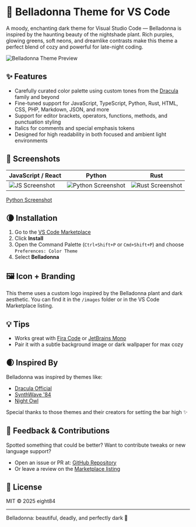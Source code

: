 # 🌙 Belladonna Theme for VS Code

A moody, enchanting dark theme for Visual Studio Code — Belladonna is inspired by the haunting beauty of the nightshade plant. Rich purples, glowing greens, soft neons, and dreamlike contrasts make this theme a perfect blend of cozy and powerful for late-night coding.

![Belladonna Theme Preview](https://raw.githubusercontent.com/your-username/belladonna-theme/main/images/screenshot-1.png)

## ✨ Features

- Carefully curated color palette using custom tones from the [Dracula](https://draculatheme.com/) family and beyond
- Fine-tuned support for JavaScript, TypeScript, Python, Rust, HTML, CSS, PHP, Markdown, JSON, and more
- Support for editor brackets, operators, functions, methods, and punctuation styling
- Italics for comments and special emphasis tokens
- Designed for high readability in both focused and ambient light environments

## 🌿 Screenshots

| JavaScript / React | Python | Rust |
|--------------------|--------|------|
| ![JS Screenshot](https://raw.githubusercontent.com/your-username/belladonna-theme/main/images/js.png) | ![Python Screenshot](https://raw.githubusercontent.com/your-username/belladonna-theme/main/images/python.png) | ![Rust Screenshot](https://raw.githubusercontent.com/your-username/belladonna-theme/main/images/rust.png) |


[Python Screenshot](https://uc9bba6e89c22e90e05beda2f73b.previews.dropboxusercontent.com/p/thumb/ACnIsjhINaCQg9y0A-OG0K9WpE-THOkTdfiGIBgSxLr5VmfeEqCEi_7O-37ifTeI8gfRFkcfB_Pp-GRJHYe_zBQ5akQJn_Qm08e8kh5c766XZdc6STXc3-Y583CLaxrvhJ8Jnfc5w_OvEa1kvRiULYk4zh91wNW4lMrg2MpJbDxhWWmRM8aacZ8pzfy2nCSS0Hc0UfnrDSAZju96nJjP19wgKVxx7QUa-Mhsv-zbDW3GrzJ_ILo3VqssM-VioYJlBfjg6ViyM3rXYN3mjJSTiCpnU81scgqf1dnZTEwguYGsPMtCTEmA6Nc2j1xGgOmcdRRJO7Rv6BrehocEs43MIU37Kfp3z1CYpRwXTNWmEkylWeyYzvMRnZvKHF6uGWMxp4kLnXwqzWUmul82LDGW376U/p.png?)


## 🌘 Installation

1. Go to the [VS Code Marketplace](https://marketplace.visualstudio.com/items?itemName=eight84.belladonna-theme)
2. Click **Install**
3. Open the Command Palette (`Ctrl+Shift+P` or `Cmd+Shift+P`) and choose `Preferences: Color Theme`
4. Select **Belladonna**

## 🖼️ Icon + Branding

This theme uses a custom logo inspired by the Belladonna plant and dark aesthetic. You can find it in the `/images` folder or in the VS Code Marketplace listing.

## 💡 Tips

- Works great with [Fira Code](https://github.com/tonsky/FiraCode) or [JetBrains Mono](https://www.jetbrains.com/lp/mono/)
- Pair it with a subtle background image or dark wallpaper for max cozy

## 🌒 Inspired By

Belladonna was inspired by themes like:

- [Dracula Official](https://draculatheme.com/)
- [SynthWave '84](https://marketplace.visualstudio.com/items?itemName=RobbOwen.synthwave-vscode)
- [Night Owl](https://marketplace.visualstudio.com/items?itemName=sdras.night-owl)

Special thanks to those themes and their creators for setting the bar high ✨

## 🤝 Feedback & Contributions

Spotted something that could be better? Want to contribute tweaks or new language support?

- Open an issue or PR at: [GitHub Repository](https://github.com/your-username/belladonna-theme)
- Or leave a review on the [Marketplace listing](https://marketplace.visualstudio.com/items?itemName=eight84.belladonna-theme)

## 📄 License

MIT © 2025 eight84

---

Belladonna: beautiful, deadly, and perfectly dark 🌿
